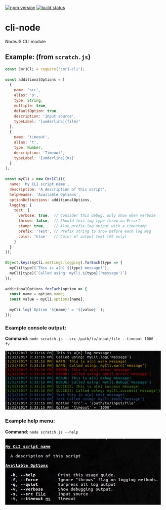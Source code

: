 [![npm version](https://badge.fury.io/js/cmr1-cli.svg)](https://www.npmjs.com/package/cmr1-cli)
[![build status](https://travis-ci.org/cmr1/node-cli.svg?branch=master)](https://travis-ci.org/cmr1/node-cli)

# cli-node
NodeJS CLI module

## Example: (from `scratch.js`)
```javascript
const Cmr1Cli = require('cmr1-cli');

const additionalOptions = [
  { 
    name: 'src', 
    alias: 's', 
    type: String, 
    multiple: true, 
    defaultOption: true, 
    description: 'Input source', 
    typeLabel: '[underline]{file}' 
  },
  { 
    name: 'timeout', 
    alias: 't', 
    type: Number, 
    description: 'Timeout', 
    typeLabel: '[underline]{ms}' 
  }
];

const myCli = new Cmr1Cli({
  name: 'My CLI script name',
  description: 'A description of this script',
  helpHeader: 'Available Options',
  optionDefinitions: additionalOptions,
  logging: {
    test: {
      verbose: true,  // Consider this debug, only show when verbose
      throws: false,  // Should this log type throw an Error?
      stamp: true,    // Also prefix log output with a timestamp
      prefix: 'Test', // Prefix string to show before each log msg
      color: 'blue'   // Color of output text (FG only)
    }
  }
});

Object.keys(myCli.settings.logging).forEach(type => {
  myCli[type](`This is a(n) ${type} message!`);
  myCli[type](`Called using: myCli.${type}('message')`)
});

additionalOptions.forEach(option => {
  const name = option.name;
  const value = myCli.options[name];

  myCli.log(`Option '${name}' = '${value}'`);
});


```

### Example console output:
**Command:** `node scratch.js --src /path/to/input/file --timeout 1000 -fv`


![Example console output](docs/img/cmr1-cli-scratch-out.png?raw=true)


### Example help menu:
**Command:** `node scratch.js --help`


![Example help menu](docs/img/cmr1-cli-scratch-help.png?raw=true)